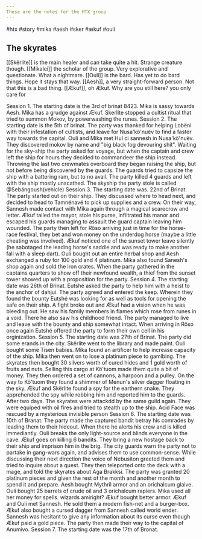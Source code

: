 ```yaml
---
These are the notes for the HTX group
---
```

#htx #story #mika #aesh #sker #ækuf #ouli
## The skyrates
[[Skërlite]] is the main healer and can take quite a hit. Strange creature though.
[[Mikalei]] the scholar of the group. Very explorative and questionate. What a nightmare.
[[Ouli]] is the bard. Has yet to do bard things. Hope it stays that way.
[[Aesh]], a very straight-forward person. Not that this is a bad thing.
[[Ækuf]], oh Ækuf. Why are you still here? you only care for 



Session 1.
The starting date is the 3rd of brinat 8423.
Mika is sassy towards Aesh. Mika has a grudge against Ækuf. 
Skerlite stopped a cultist ritual that tried to summon Mokov, by powerwashing the runes. 
Session 2.
The starting date is the 5th of brinat.
The party was thanked for helping Lobëni with their infestation of cultists, and leave for Nusa'kö'nuëv to find a faster way towards the capital. 
Ouli and Mika met Hul ci sannesh in Nusa'kö'nuëv. They discovered mokov by name and "big black fog devouring shit".
Waiting for the sky-ship the party asked for voyage, but when the captain and crew left the ship for hours they decided to commandeer the ship instead. Throwing the last two crewmates overboard they began raising the ship, but not before being discovered by the guards. The guards tried to capsize the ship with a battering ram, but to no avail. The party killed 4 guards and left with the ship mostly unscathed. The skyship the party stole is called @Sebángoush(vehicle)
Session 3.
The starting date was. 22nd of Brinat. 
The party started out on their ship. They discussed where to head next, and decided to head to Tamnënavë to pick up supplies and a crew. On their way, Sannesh made contact with Mika again through a magical scarecrow and letter. Ækuf tailed the mayor, stole his purse, infiltrated his manor and escaped his guards managing to assault the guard captain leaving him wounded. The party then left for Röso arriving just in time for the horse-race festival, they bet and won money on the underdog horse (maybe a little cheating was involved). Ækuf noticed one of the sunset tower leave silently (he sabotaged the leading horse's saddle and was ready to make another fall with a sleep dart). Ouli bought out an entire herbal shop and Aesh exchanged a ruby for 100 gold and 4 platinum. Mika also found Sanesh's shop again and sold the iron crates. 
When the party gathered in the captains quarters to show off their newfound wealth, a thief from the sunset tower showed up with a proposition for the party.
Session 4.
The starting date was 26th of Brinat. 
Eutshé asked the party to help him with a heist to the anchor of dahjui. The party agreed and entered the keep. Wherein they found the bounty Eutshé was looking for as well as tools for opening the safe on their ship. A fight broke out and Ækuf had a vision when he was bleeding out. He saw his family members in flames which rose from runes in a void. There he also saw his childhood friend.
The party managed to live and leave with the bounty and ship somewhat intact. When arriving in Röso once again Eutshé offered the party to form their own cell in his orginization. 
Session 5.
The starting date was 27th of Brinat.
The party did some erands in the city. Skërlite went to the library and made paint. Ouli bought some Tisen babies. Mika found an artificer to help increase capacity of the ship. Mika then went on to lose a platinum piece to gamlbing. The skyrates then bought 30 silvers worth of cured hides and 1 gold worth of fruits and nuts. Selling this cargo at Kö'tuom made them quite a bit of money. They then ordered a set of cannons, a harpoon and a pulley.
On the way to Kö'tuom they found a shimmer of Menun's silver dagger floating in the sky.
Ækuf and Skërlite found a spy for the earthern snake. They apprehended the spy while robbing him and reported him to the guards.
After two days. The skyrates were attackdd by the same guild again. They were equiped with oil fires and tried to stealth up to the ship. 
Acid Face was rescued by a mysterious invisible person
Session 6.
The starting date was 10th of Branat.
The party made the captured bandit betray his comrades by leading them to their hideout. When there he alerts his crew and is killed immediantly. 
Ouli breaks the only light-source and blinds everyone in the cave. Ækuf goes on killing 6 bandits. They bring a new hostage back to their ship and imprison him in the brig.
The city guards warn the party not to partake in gang-wars again, and advises them to use common-sense.
While discussing their next direction the voice of Nebusiton greeted them and tried to inquire about a quest. They then teleported onto the deck with a mage, and told the skyrates about Aga Brakksi.
The party was granted 20 platinum pieces and given the rest of the month and another month to spend it and prepare.
Aesh bought Mythril armor and an orichalcum glaive.
Ouli bought 25 barrels of crude oil and 3 orichalcum rapiers.
Mika used all her money for spells. wizards amiright?
Ækuf bought better armor.
Ækuf and Ouli met Sannesh. He sold them a modern fish-net and a burger-box. 
Ækuf also bought a cursed dagger from Sannesh called world ender. Sannesh was hesitant to give any information about its curse even though Ækuf paid a gold piece.
The party then made their way to the capital of Anumivo. 
Session 7.
The starting date was the 17th of Bronat. 